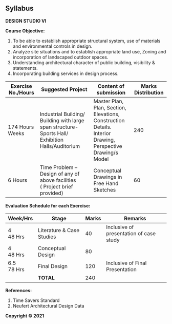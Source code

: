 ## Syllabus

**DESIGN STUDIO VI**

**Course Objective:**

1. To be able to establish appropriate structural system, use of materials and environmental controls in design.
2. Analyze site situations and to establish appropriate land use, Zoning and incorporation of landscaped outdoor spaces.
3. Understanding architectural character of public building, visibility & statements.
4. Incorporating building services in design process.

| Exercise No./Hours | Suggested Project | Content of submission | Marks Distribution |
|---|---|---|---|
| 174 Hours Weeks | Industrial Building/<br> Building with large span structure- Sports Hall/ Exhibition Halls/Auditorium | Master Plan, Plan, Section, Elevations,<br> Construction Details.<br> Interior Drawing, Perspective Drawing/s<br> Model | 240 |
| 6 Hours | Time Problem – Design of any of above facilities<br> ( Project brief provided) | Conceptual Drawings in<br> Free Hand Sketches | 60 |

**Evaluation Schedule for each Exercise:**

| Week/Hrs | Stage | Marks | Remarks |
|---|---|---|---|
| 4<br> 48 Hrs | Literature & Case Studies | 40 | Inclusive of presentation of case study |
| 4<br> 48 Hrs | Conceptual Design | 80 |  |
| 6.5<br> 78 Hrs | Final Design | 120 | Inclusive of Final Presentation |
|  | **TOTAL** | 240 |  |

**References:**

1. Time Savers Standard
2. Neufert Architectural Design Data

**Copyright © 2021** 
